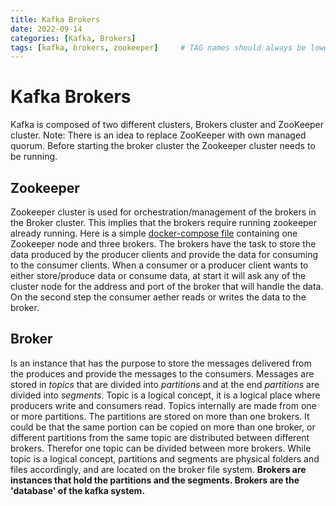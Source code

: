 ```yaml
---
title: Kafka Brokers
date: 2022-09-14
categories: [Kafka, Brokers]
tags: [kafka, brokers, zookeeper]     # TAG names should always be lowercase
---
```


# Kafka Brokers

Kafka is composed of two different clusters, Brokers cluster and ZooKeeper cluster.
Note: There is an idea to replace ZooKeeper with own managed quorum.
Before starting the broker cluster the Zookeeper cluster needs to be running.

## Zookeeper
Zookeeper cluster is used for orchestration/management of the brokers in the Broker cluster. This implies that the brokers
require running zookeeper already running. Here is a simple
[docker-compose file](https://mgrabul.github.io/posts/KafkaWithDockerCompose/) containing one Zookeeper node and three
brokers. The brokers have the task to store the data produced by the producer clients and provide the data for consuming
to the consumer clients. When a consumer or a producer client wants to either store/produce data or consume data,
at start it will ask any of the cluster node for the address and port of the broker that will handle the data.
On the second step the consumer aether reads or writes the data to the broker.

## Broker
Is an instance that has the purpose to store the messages delivered from the produces and provide the
messages to the consumers. Messages are stored in *topics* that are divided into *partitions* and at the
end *partitions* are divided into *segments*. Topic is a logical concept, it is a logical place
where producers write and consumers read. Topics internally are made from one or more partitions. The partitions are
stored on more than one brokers. It could be that  the same portion can be copied on more than one broker, or different
partitions from the same topic are distributed between different brokers. Therefor
one topic can be divided between more brokers. While topic is a logical concept, partitions and segments
are physical folders and files accordingly, and are located on the broker file system.
**Brokers are instances that hold the partitions and the segments. Brokers are the 'database' of the kafka system.**
